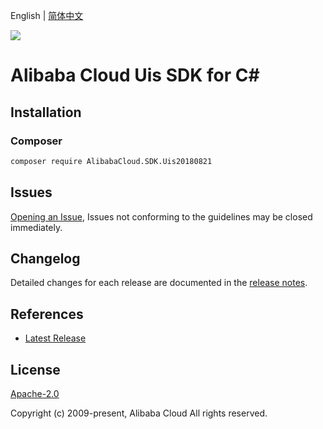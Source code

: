 English | [简体中文](README-CN.md)

![](https://aliyunsdk-pages.alicdn.com/icons/AlibabaCloud.svg)

# Alibaba Cloud Uis SDK for C#

## Installation

### Composer

```bash
composer require AlibabaCloud.SDK.Uis20180821
```

## Issues

[Opening an Issue](https://github.com/aliyun/alibabacloud-csharp-sdk/issues/new), Issues not conforming to the guidelines may be closed immediately.

## Changelog

Detailed changes for each release are documented in the [release notes](./ChangeLog.md).

## References

* [Latest Release](https://github.com/aliyun/alibabacloud-csharp-sdk/)

## License

[Apache-2.0](http://www.apache.org/licenses/LICENSE-2.0)

Copyright (c) 2009-present, Alibaba Cloud All rights reserved.
